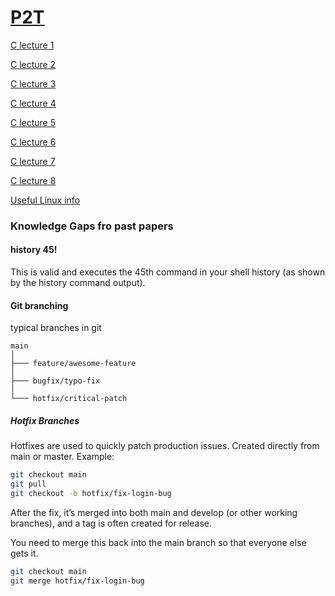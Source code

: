 # [P2T](https://github.com/Khair9/Year-2-CompSci-Notes/blob/main/README.md)
[C lecture 1](https://github.com/Khair9/Year-2-CompSci-Notes/blob/main/P2T/c%20lecture%201.md)

[C lecture 2](https://github.com/Khair9/Year-2-CompSci-Notes/blob/main/P2T/c%20lecture%202.md)

[C lecture 3](https://github.com/Khair9/Year-2-CompSci-Notes/blob/main/P2T/c%20lecture%203.md)

[C lecture 4](https://github.com/Khair9/Year-2-CompSci-Notes/blob/main/P2T/c%20lecture%204.md)

[C lecture 5](https://github.com/Khair9/Year-2-CompSci-Notes/blob/main/P2T/c%20lecture%205.md)

[C lecture 6](https://github.com/Khair9/Year-2-CompSci-Notes/blob/main/P2T/c%20lecture%206.md)

[C lecture 7](https://github.com/Khair9/Year-2-CompSci-Notes/blob/main/P2T/c%20lecture%207.md)

[C lecture 8](https://github.com/Khair9/Year-2-CompSci-Notes/blob/main/P2T/c%20lecture%208.md)

[Useful Linux info](https://github.com/Khair9/Year-2-CompSci-Notes/blob/main/P2T/useful_linux.md)


### Knowledge Gaps fro past papers
#### history 45!
This is valid and executes the 45th command in your shell history (as shown by the history command output).
#### Git branching
typical branches in git
```
main
│
├─── feature/awesome-feature
│
├─── bugfix/typo-fix
│
└─── hotfix/critical-patch
```
##### Hotfix Branches
Hotfixes are used to quickly patch production issues.
Created directly from main or master.
Example:

```bash
git checkout main
git pull
git checkout -b hotfix/fix-login-bug
```

After the fix, it’s merged into both main and develop (or other working branches), and a tag is often created for release.

You need to merge this back into the main branch so that everyone else gets it.

```bash
git checkout main
git merge hotfix/fix-login-bug
```
